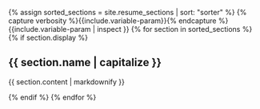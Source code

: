 {% assign sorted_sections = site.resume_sections | sort: "sorter" %}
{% capture verbosity %}{{include.variable-param}}{% endcapture %}
{{include.variable-param | inspect }}
{% for section in sorted_sections %}
  {% if section.display %}
<h2>{{ section.name | capitalize }}</h2>
<p>{{ section.content | markdownify }}</p>
  {% endif %}
{% endfor %}
